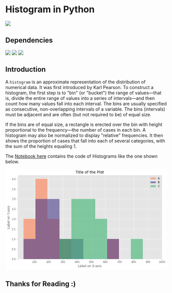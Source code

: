 # Histogram in Python

![](http://ForTheBadge.com/images/badges/made-with-python.svg)

## Dependencies

![](https://img.shields.io/badge/jupyter-6.2.0-ff7a05?style=for-the-badge&logo=Jupyter)
![](https://img.shields.io/badge/pandas-1.2.3-150458?style=for-the-badge&logo=pandas)
![](https://img.shields.io/badge/matplotlib-3.3.4-224099?style=for-the-badge)

## Introduction

A `histogram` is an approximate representation of the distribution of numerical data. It was first introduced by Karl Pearson. To construct a histogram, the first step is to "bin" (or "bucket") the range of values—that is, divide the entire range of values into a series of intervals—and then count how many values fall into each interval. The bins are usually specified as consecutive, non-overlapping intervals of a variable. The bins (intervals) must be adjacent and are often (but not required to be) of equal size.

If the bins are of equal size, a rectangle is erected over the bin with height proportional to the frequency—the number of cases in each bin. A histogram may also be normalized to display "relative" frequencies. It then shows the proportion of cases that fall into each of several categories, with the sum of the heights equaling 1.

The [Notebook here](Notebook.ipynb) contains the code of Histograms like the one shown below.

![](img.png)

## Thanks for Reading :)
